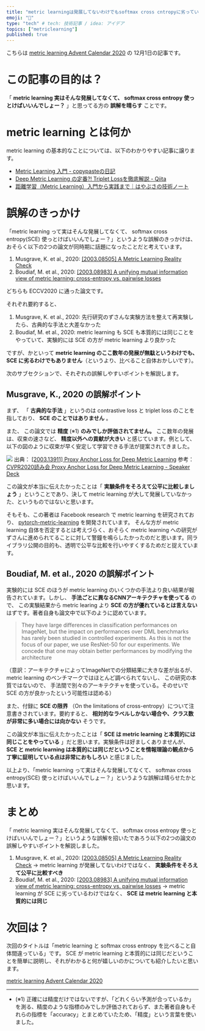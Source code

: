 ```yaml
---
title: "metric learningは発展してないわけでもsoftmax cross cntropyに劣っているわけでもない"
emoji: "📏"
type: "tech" # tech: 技術記事 / idea: アイデア
topics: ["metriclearning"]
published: true
---
```


こちらは [metric learning Advent Calendar 2020](https://adventar.org/calendars/5596) の 12月1日の記事です。

# この記事の目的は？

「 **metric learning 実はそんな発展してなくて、 softmax cross entropy 使っとけばいいんでしょー？** 」と思ってる方の **誤解を晴らす** ことです。

# metric learning とは何か

metric learning の基本的なことについては、以下のわかりやすい記事に譲ります。

- [Metric Learning 入門 - copypasteの日記](https://copypaste-ds.hatenablog.com/entry/2019/03/01/164155)
- [Deep Metric Learning の定番⁈ Triplet Lossを徹底解説 - Qiita](https://qiita.com/tancoro/items/35d0925de74f21bfff14)
- [距離学習（Metric Learning）入門から実践まで｜はやぶさの技術ノート](https://cpp-learning.com/metric-learning/)


# 誤解のきっかけ

「metric learning って実はそんな発展してなくて、 softmax cross entropy(SCE) 使っとけばいいんでしょー？」というような誤解のきっかけは、おそらく以下の2つの論文が同時期に話題になったことだと考えています。

1. Musgrave, K. et al., 2020: [[2003.08505] A Metric Learning Reality Check](https://arxiv.org/abs/2003.08505)
2. Boudiaf, M. et al., 2020: [[2003.08983] A unifying mutual information view of metric learning: cross-entropy vs. pairwise losses](https://arxiv.org/abs/2003.08983)

どちらも ECCV2020 に通った論文です。

それぞれ要約すると、

1. Musgrave, K. et al., 2020: 先行研究のずさんな実験方法を整えて再実験したら、古典的な手法と大差なかった
2. Boudiaf, M. et al., 2020: metric learning も SCE も本質的には同じことをやっていて、実験的には SCE の方が metric learning より良かった

ですが、かといって **metric learning のここ数年の発展が無駄というわけでも、 SCE に劣るわけでもありません**（というより、比べること自体おかしいです）。

次のサブセクションで、それぞれの誤解しやすいポイントを解説します。

## Musgrave, K., 2020 の誤解ポイント

まず、 「 **古典的な手法** 」というのは contrastive loss と triplet loss のことを指しており、 **SCE のことではありません** 。

また、 この論文では **精度** (※1) **のみでしか評価されてません。** ここ数年の発展は、収束の速さなど、 **精度以外への貢献が大きい** と感じています。例として、以下の図のように収束が早く安定して学習できる手法が提案されてきました。

![](https://storage.googleapis.com/zenn-user-upload/v0bw5z7s91n3rujurbd9kpacx7ab)
出典： [[2003.13911] Proxy Anchor Loss for Deep Metric Learning](https://arxiv.org/abs/2003.13911.pdf)
参考： [CVPR2020読み会 Proxy Anchor Loss for Deep Metric Learning - Speaker Deck](https://speakerdeck.com/satokeiju/cvpr2020du-mihui-proxy-anchor-loss-for-deep-metric-learning)

この論文が本当に伝えたかったことは「 **実験条件をそろえて公平に比較しましょう** 」ということであり、決して metric learning が大して発展していなかった、というものではないと思います。

そもそも、この著者は Facebook research で metric learning を研究されており、 [pytorch-metric-learning](https://github.com/KevinMusgrave/pytorch-metric-learning) を開発されています。 そんな方が metric learning 自体を否定するとは考えづらく、おそらく metric learning への研究がずさんに進められてることに対して警鐘を鳴らしたかったのだと思います。同ライブラリ公開の目的も、透明で公平な比較を行いやすくするためだと捉えています。

## Boudiaf, M. et al., 2020 の誤解ポイント

実験的には SCE のほうが metric learning のいくつかの手法より良い結果が報告されています。しかし、 **手法ごとに異なるCNNアーキテクチャを使ってる** ので、 この実験結果から metric learing より **SCE の方が優れているとは言えない** はずです。著者自身も論文中で以下のように認めています。

> They have large differences in classification performances on ImageNet, but the impact on performances over DML benchmarks has rarely been studied in controlled experiments. As this is not the focus of our paper, we use ResNet-50 for our experiments. We concede that one may obtain better performances by modifying the architecture

（意訳：アーキテクチャによってImageNetでの分類結果に大きな差が出るが、 metric learning のベンチマークではほとんど調べられてないし、 この研究の本質ではないので、 手法間で別々のアーキテクチャを使っている。そのせいで SCE の方が良かったという可能性は認める）

また、付録に **SCE の限界** （On the limitations of cross-entropy）について注意書きされています。要約すると、 **相対的なラベルしかない場合や、クラス数が非常に多い場合には向かない** そうです。

この論文が本当に伝えたかったことは「 **SCE は metric learning と本質的には同じことをやっている** 」だと思います。実験条件は好ましくありませんが、 **SCE と metric learning は本質的には同じだということを情報理論の観点から丁寧に証明している点は非常におもしろい** と感じました。

以上より、「metric learning って実はそんな発展してなくて、 softmax cross entropy(SCE) 使っとけばいいんでしょー？」というような誤解は晴らせたかと思います。

# まとめ

「 metric learning 実はそんな発展してなくて、 softmax cross entropy 使っとけばいいんでしょー？」というような誤解を招いたであろう以下の2つの論文の誤解しやすいポイントを解説しました。

1. Musgrave, K. et al., 2020: [[2003.08505] A Metric Learning Reality Check](https://arxiv.org/abs/2003.08505) -> metric learning が発展してないわけではなく、 **実験条件をそろえて公平に比較すべき**
2. Boudiaf, M. et al., 2020: [[2003.08983] A unifying mutual information view of metric learning: cross-entropy vs. pairwise losses](https://arxiv.org/abs/2003.08983) -> metric learning が SCE に劣っているわけではなく、 **SCE は metric learning と本質的には同じ**

# 次回は？

次回のタイトルは「metric learning と softmax cross entropy を比べること自体間違っている」です。 SCE が metric learning と本質的には同じだということを簡単に説明し、それがわかると何が嬉しいのかについても紹介したいと思います。

[metric learning Advent Calendar 2020](https://adventar.org/calendars/5596)

---

- (※1) 正確には精度だけではないですが、「どれくらい予測が合っているか」を測る、精度のような指標のみでしか評価されておらず、また著者自身もそれらの指標を「accuracy」とまとめていたため、「精度」という言葉を使いました。
